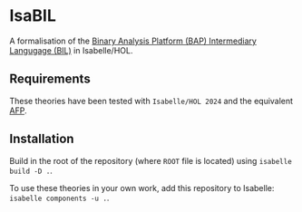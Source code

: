 # IsaBIL

A formalisation of the [Binary Analysis Platform (BAP) Intermediary Langugage (BIL)](https://github.com/BinaryAnalysisPlatform/bap) in Isabelle/HOL.

## Requirements 

These theories have been tested with `Isabelle/HOL 2024` and the equivalent [AFP](https://www.isa-afp.org/).

## Installation

Build in the root of the repository (where `ROOT` file is located) using `isabelle build -D .`.

To use these theories in your own work, add this repository to Isabelle: `isabelle components -u .`.
